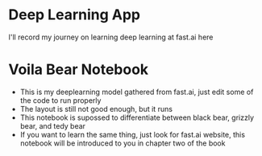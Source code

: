 # Deep Learning App

I'll record my journey on learning deep learning at fast.ai here

# Voila Bear Notebook
- This is my deeplearning model gathered from fast.ai, just edit some of the code to run properly
- The layout is still not good enough, but it runs
- This notebook is supossed to differentiate between black bear, grizzly bear, and tedy bear
- If you want to learn the same thing, just look for fast.ai website, this notebook will be introduced to you in chapter two of the book
